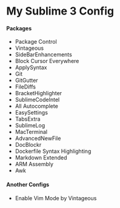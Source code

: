 # My Sublime 3 Config
#### Packages
* Package Control
* Vintageous
* SideBarEnhancements
* Block Cursor Everywhere
* ApplySyntax
* Git
* GitGutter
* FileDiffs
* BracketHighlighter
* SublimeCodeIntel
* All Autocomplete
* EasySettings
* TabsExtra
* SublimeLog
* MacTerminal
* AdvancedNewFile
* DocBlockr
* Dockerfile Syntax Highlighting
* Markdown Extended
* ARM Assembly
* Awk

#### Another Configs
* Enable Vim Mode by Vintageous
